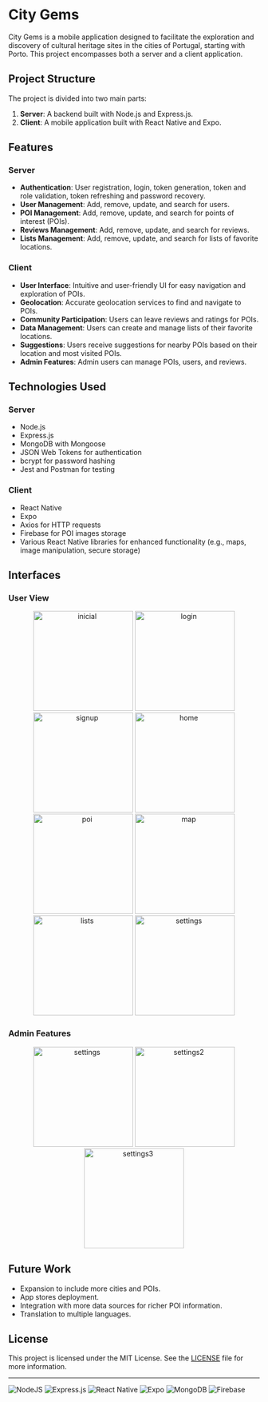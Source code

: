 # City Gems

City Gems is a mobile application designed to facilitate the exploration and discovery of cultural heritage sites in the cities of Portugal, starting with Porto. This project encompasses both a server and a client application.

## Project Structure

The project is divided into two main parts:
1. **Server**: A backend built with Node.js and Express.js.
2. **Client**: A mobile application built with React Native and Expo.

## Features

### Server

- **Authentication**: User registration, login, token generation, token and role validation, token refreshing and password recovery.
- **User Management**: Add, remove, update, and search for users.
- **POI Management**: Add, remove, update, and search for points of interest (POIs).
- **Reviews Management**: Add, remove, update, and search for reviews.
- **Lists Management**: Add, remove, update, and search for lists of favorite locations.

### Client

- **User Interface**: Intuitive and user-friendly UI for easy navigation and exploration of POIs.
- **Geolocation**: Accurate geolocation services to find and navigate to POIs.
- **Community Participation**: Users can leave reviews and ratings for POIs.
- **Data Management**: Users can create and manage lists of their favorite locations.
- **Suggestions**: Users receive suggestions for nearby POIs based on their location and most visited POIs.
- **Admin Features**: Admin users can manage POIs, users, and reviews.

## Technologies Used

### Server

- Node.js
- Express.js
- MongoDB with Mongoose
- JSON Web Tokens for authentication
- bcrypt for password hashing
- Jest and Postman for testing

### Client

- React Native
- Expo
- Axios for HTTP requests
- Firebase for POI images storage
- Various React Native libraries for enhanced functionality (e.g., maps, image manipulation, secure storage)

## Interfaces

### User View
<div align="center">
  <img src="https://github.com/rodrigosousa11/city-gems/assets/96240973/9dfb920d-47d9-4083-8b1a-0199d3c887b3" alt="inicial" width="200"/>
  <img src="https://github.com/rodrigosousa11/city-gems/assets/96240973/82dd3cf9-6fb6-4191-abf9-d43c0b25a7e4" alt="login" width="200"/>
  <img src="https://github.com/rodrigosousa11/city-gems/assets/96240973/f02b19fb-84aa-428d-a934-1754f2a0b6a9" alt="signup" width="200"/>
  <img src="https://github.com/rodrigosousa11/city-gems/assets/96240973/914b1d3b-1a65-4372-910f-929abd956645" alt="home" width="200"/>
  <img src="https://github.com/rodrigosousa11/city-gems/assets/96240973/a062fd43-a156-43c0-ba2b-0ea0263ea0d5" alt="poi" width="200"/>
  <img src="https://github.com/rodrigosousa11/city-gems/assets/96240973/b9b549c8-797e-47b1-b6c0-0e40651d4856" alt="map" width="200"/>
  <img src="https://github.com/rodrigosousa11/city-gems/assets/96240973/7aeb2b8c-50a1-47c1-ba0e-21fbc3e1e710" alt="lists" width="200"/>
  <img src="https://github.com/rodrigosousa11/city-gems/assets/96240973/c29f9c79-264f-49cd-9519-6bbb2626c22d" alt="settings" width="200"/>
</div>

### Admin Features
<div align="center">
  <img src="https://github.com/rodrigosousa11/city-gems/assets/96240973/67c13bc4-101e-47c0-bc4e-5a99e6ff3262" alt="settings" width="200"/>
  <img src="https://github.com/rodrigosousa11/city-gems/assets/96240973/171f82e5-09e4-4493-808f-c3e7a32e819d" alt="settings2" width="200"/>
  <img src="https://github.com/rodrigosousa11/city-gems/assets/96240973/24dafef4-b8f1-4fc7-b31e-4b1571b43019" alt="settings3" width="200"/>
</div>




## Future Work

- Expansion to include more cities and POIs.
- App stores deployment.
- Integration with more data sources for richer POI information.
- Translation to multiple languages.

## License

This project is licensed under the MIT License. See the [LICENSE](LICENSE) file for more information.

---

![NodeJS](https://img.shields.io/badge/node.js-6DA55F?style=for-the-badge&logo=node.js&logoColor=white)
![Express.js](https://img.shields.io/badge/express.js-%23404d59.svg?style=for-the-badge&logo=express&logoColor=%2361DAFB)
![React Native](https://img.shields.io/badge/react_native-%2320232a.svg?style=for-the-badge&logo=react&logoColor=%2361DAFB)
![Expo](https://img.shields.io/badge/expo-1C1E24?style=for-the-badge&logo=expo&logoColor=#D04A37)
![MongoDB](https://img.shields.io/badge/MongoDB-%234ea94b.svg?style=for-the-badge&logo=mongodb&logoColor=white)
![Firebase](https://img.shields.io/badge/firebase-%23039BE5.svg?style=for-the-badge&logo=firebase)
